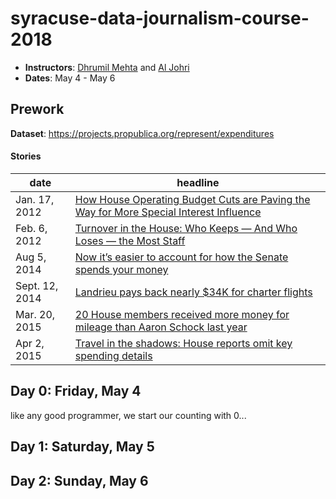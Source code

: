 # syracuse-data-journalism-course-2018

- **Instructors**: [Dhrumil Mehta](https://www.linkedin.com/in/dhrumilmehta/) and [Al Johri](https://www.linkedin.com/in/AlJohri)
- **Dates**: May 4 - May 6

## Prework

**Dataset**: https://projects.propublica.org/represent/expenditures

#### Stories

| date | headline |
|-------|---------|
| Jan. 17, 2012 | [How House Operating Budget Cuts are Paving the Way for More Special Interest Influence](https://sunlightfoundation.com/2012/01/17/house-budget-cuts-special-interest-influence/) |
| Feb. 6, 2012 | [Turnover in the House: Who Keeps — And Who Loses — the Most Staff](https://sunlightfoundation.com/2012/02/06/turnover-in-the-house/) |
| Aug 5, 2014 | [Now it’s easier to account for how the Senate spends your money](https://sunlightfoundation.com/2014/08/05/now-its-easier-to-account-for-how-the-senate-spends-your-money/) |
| Sept. 12, 2014 | [Landrieu pays back nearly $34K for charter flights](https://www.usatoday.com/story/news/politics/2014/09/12/landrieu-releases-flight-charter-info/15539311/) |
| Mar. 20, 2015 | [20 House members received more money for mileage than Aaron Schock last year](https://sunlightfoundation.com/2015/03/20/twenty-house-members-received-more-money-for-mileage-than-aaron-schock-last-year/) |
| Apr 2, 2015 | [Travel in the shadows: House reports omit key spending details](https://sunlightfoundation.com/2015/04/02/travel-in-the-shadows-house-reports-omit-key-spending-details/) |

## Day 0: Friday, May 4

like any good programmer, we start our counting with 0...

## Day 1: Saturday, May 5

## Day 2: Sunday, May 6


